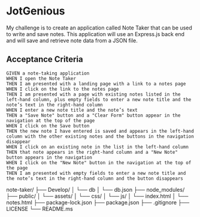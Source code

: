 # JotGenious
My challenge is to create an application called Note Taker that can be used to write and save notes. This application will use an Express.js back end and will save and retrieve note data from a JSON file.

## Acceptance Criteria
```
GIVEN a note-taking application
WHEN I open the Note Taker
THEN I am presented with a landing page with a link to a notes page
WHEN I click on the link to the notes page
THEN I am presented with a page with existing notes listed in the left-hand column, plus empty fields to enter a new note title and the note’s text in the right-hand column
WHEN I enter a new note title and the note’s text
THEN a "Save Note" button and a "Clear Form" button appear in the navigation at the top of the page
WHEN I click on the Save button
THEN the new note I have entered is saved and appears in the left-hand column with the other existing notes and the buttons in the navigation disappear
WHEN I click on an existing note in the list in the left-hand column
THEN that note appears in the right-hand column and a "New Note" button appears in the navigation
WHEN I click on the "New Note" button in the navigation at the top of the page
THEN I am presented with empty fields to enter a new note title and the note’s text in the right-hand column and the button disappears
```
note-taker/
├── Develop/
│   └── db
│        └── db.json
├── node_modules/
├── public/
│   └── assets/
│       └── css/
│       └── js/
│   └── index.html
│   └── notes.html
├── package-lock.json
├── package.json
├── .gitignore
├── LICENSE
└── README.ms